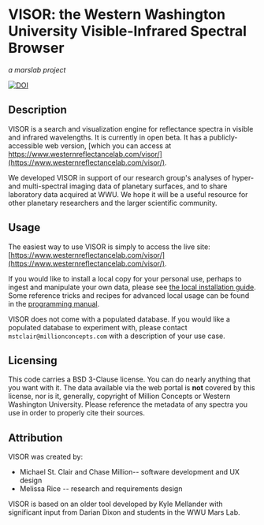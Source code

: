 # VISOR: the Western Washington University Visible-Infrared Spectral Browser 

*a marslab project*

[![DOI](https://zenodo.org/badge/238997928.svg)](https://zenodo.org/badge/latestdoi/238997928)

## Description

VISOR is a search and visualization engine for reflectance spectra in
visible and infrared wavelengths. It is currently in open beta. It has a 
publicly-accessible web version, 
[which you can access at https://www.westernreflectancelab.com/visor/](https://www.westernreflectancelab.com/visor/).

We developed VISOR in support of our research group's analyses of hyper- 
and multi-spectral imaging data of planetary surfaces, and to share 
laboratory data acquired at WWU. We hope it will be a useful resource for 
other planetary researchers and the larger scientific community.

## Usage

The easiest way to use VISOR is simply to access the live site:
[https://www.westernreflectancelab.com/visor/](https://www.westernreflectancelab.com/visor/).

If you would like to install a local copy for your personal use, perhaps to
ingest and manipulate your own data, please see 
[the local installation guide](visor_local_installation_guide.md).
Some reference tricks and recipes for advanced local usage can be found in 
the [programming manual](visor_programming_manual.ipynb).

VISOR does not come with a populated database. If you would like a populated
database to experiment with, please contact `mstclair@millionconcepts.com`
with a description of your use case.

## Licensing

This code carries a BSD 3-Clause license. You can do nearly anything that 
you want with it. The data available via the web portal is **not** covered
by this license, nor is it, generally, copyright of Million Concepts or 
Western Washington University. Please reference the metadata of any spectra
you use in order to properly cite their sources. 

## Attribution

VISOR was created by:

* Michael St. Clair and Chase Million-- software development and UX design 
* Melissa Rice -- research and requirements design

VISOR is based on an older tool developed by Kyle Mellander with significant 
input from Darian Dixon and students in the WWU Mars Lab. 